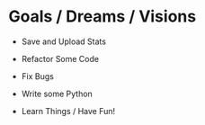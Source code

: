 # Goals / Dreams / Visions

- Save and Upload Stats

- Refactor Some Code

- Fix Bugs

- Write some Python

- Learn Things / Have Fun!
